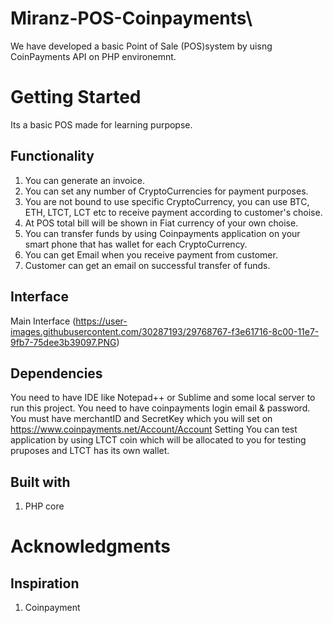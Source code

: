 # Miranz-POS-Coinpayments\

We have developed a basic Point of Sale (POS)system by uisng CoinPayments API on PHP environemnt.

# Getting Started
Its a basic POS made for learning purpopse.

## Functionality

1. You can generate an invoice.
2. You can set any number of CryptoCurrencies for payment purposes.
3. You are not bound to use specific CryptoCurrency, you can use BTC, ETH, LTCT, LCT etc to receive payment according to customer's choise.
4. At POS total bill will be shown in Fiat currency of your own choise.
5. You can transfer funds  by using Coinpayments application on your smart phone that has wallet for each CryptoCurrency.
6. You can get Email when you receive payment from customer.  
7. Customer can get an email on successful transfer of funds.

## Interface
Main Interface
(https://user-images.githubusercontent.com/30287193/29768767-f3e61716-8c00-11e7-9fb7-75dee3b39097.PNG)

## Dependencies
You need to have IDE like Notepad++ or Sublime  and some local server to run this project.
You need to have coinpayments login email & password.
You must have merchantID and SecretKey which you will set on https://www.coinpayments.net/Account/Account Setting
You can test application by using LTCT coin which will be allocated to you for testing pruposes and LTCT has its own wallet.



## Built with
1. PHP core
 

# Acknowledgments
## Inspiration 
1. Coinpayment



